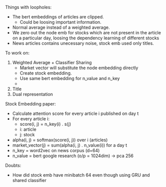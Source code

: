 Things with loopholes:
- The bert embeddings of articles are clipped.
    - Could be loosing important information.
- Normal average instead of a weighted average.
- We zero out the node emb for stocks which are not present in the article on a particular day, loosing the dependency learning of different stocks 
- News articles contains unecessary noise, stock emb used only titles.

To work on:
1. Weighted Average + Classifier Sharing
    - Market vector will substitute the node embedding directly
    - Create stock embedding. 
    - Use same bert embedding for n_value and n_key 
    - 
2. Title
3. Dual representation

Stock Embedding paper:
- Calculate attention score for every article i published on day t
- For every article i:
    - score(i, j) = n_key(i) . s(j)
    - i: article
    - j: stock
- alpha(i, j) = softmax(score(i, j)) over i (articles)
- market_vector(j) = sum(alpha(i, j) . n_value(i))  for a day t
- n_key = word2vec on news corpus (d=64)
- n_value = bert google research (o/p = 1024dim) -> pca 256

Doubts:
- How did stock emb have minibatch 64 even though using GRU and shared classifier
